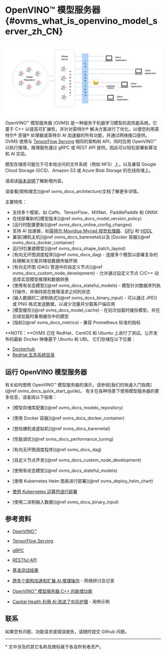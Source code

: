 # OpenVINO&trade; 模型服务器 {#ovms_what_is_openvino_model_server_zh_CN}


![OVMS 图片](../../img/ovms_diagram.png)

OpenVINO&trade; 模型服务器 (OVMS) 是一种服务于机器学习模型的高性能系统。它基于 C++ 以提高可扩展性，并针对英特尔® 解决方案进行了优化，以便您利用英特尔® 至强® 处理器或英特尔 AI 加速器的所有功能，并通过网络接口提供。OVMS 使用与 [TensorFlow Serving](https://github.com/tensorflow/serving) 相同的架构和 API，同时应用 OpenVINO™ 以执行推理。推理服务通过 gRPC 或 REST API 提供。因此可以轻松部署新算法和 AI 实验。

模型存储库可能位于可本地访问的文件系统（例如 NFS）上，以及兼容 Google Cloud Storage (GCS)、Amazon S3 或 Azure Blob Storage 的在线存储上。

请阅读[版本说明](https://github.com/openvinotoolkit/model_server/releases)了解新增内容。

请查看[架构理念](@ref ovms_docs_architecture)文档了解更多详情。

主要特性：
- 支持多个框架，如 Caffe、TensorFlow、MXNet、PaddlePaddle 和 ONNX
- 在线部署新的[模型版本](@ref ovms_docs_model_version_policy)
- [运行时配置更新](@ref ovms_docs_online_config_changes)
- 支持 AI 加速器，如[英特尔 Movidius Myriad 视觉处理器](https://docs.openvino.ai/2022.2/openvino_docs_OV_UG_supported_plugins_MYRIAD.html)、[GPU](https://docs.openvino.ai/2022.2/openvino_docs_OV_UG_supported_plugins_GPU.html) 和 [HDDL](https://docs.openvino.ai/2022.2/openvino_docs_OV_UG_supported_plugins_HDDL.html)
- 兼容[裸机主机](@ref ovms_docs_baremetal)以及 [Docker 容器](@ref ovms_docs_docker_container)
- 运行时[重塑模型](@ref ovms_docs_shape_batch_layout)
- [有向无环图调度程序](@ref ovms_docs_dag) - 连接多个模型以部署复杂的处理解决方案并降低数据传输开销
- [有向无环图 (DAG) 管道中的自定义节点](@ref ovms_docs_custom_node_development) - 允许通过自定义节点 C/C++ 动态库实现模型推理和数据转换
- [使用有状态模型](@ref ovms_docs_stateful_models) - 模型针对数据序列执行操作，并保持其在推理请求之间的状态
- [输入数据的二进制格式](@ref ovms_docs_binary_input) - 可以通过 JPEG 或 PNG 格式发送数据，以减少流量并分载客户端应用
- [模型缓存](@ref ovms_docs_model_cache) - 在初次加载时缓存模型，并在后续加载时重用缓存中的模型
- [指标](@ref ovms_docs_metrics) - 兼容 Prometheus 标准的指标

**NOTE：**OVMS 已在 RedHat、CentOS 和 Ubuntu 上进行了测试。公开发布的最新 Docker 映像基于 Ubuntu 和 UBI。
它们存储在以下位置：
- [Dockerhub](https://hub.docker.com/r/openvino/model_server)
- [RedHat 生态系统目录](https://catalog.redhat.com/software/containers/intel/openvino-model-server/607833052937385fc98515de)


## 运行 OpenVINO 模型服务器

有关如何使用 OpenVINO™ 模型服务器的演示，请参阅[我们的快速入门指南](@ref ovms_docs_quick_start_guide)。
有关在各种场景下使用模型服务器的更多信息，请查阅以下指南：

* [模型存储库配置](@ref ovms_docs_models_repository)

* [使用 Docker 容器](@ref ovms_docs_docker_container)

* [登陆裸机或虚拟机](@ref ovms_docs_baremetal)

* [性能调优](@ref ovms_docs_performance_tuning)

* [有向无环图调度程序](@ref ovms_docs_dag)

* [自定义节点开发](@ref ovms_docs_custom_node_development)

* [使用有状态模型](@ref ovms_docs_stateful_models)

* [使用 Kubernetes Helm 图表进行部署](@ref ovms_deploy_helm_chart)

* [使用 Kubernetes 运算符进行部署](https://operatorhub.io/operator/ovms-operator)

* [使用二进制输入数据](@ref ovms_docs_binary_input)



## 参考资料

* [OpenVINO&trade;](https://software.intel.com/en-us/openvino-toolkit)

* [TensorFlow Serving](https://github.com/tensorflow/serving)

* [gRPC](https://grpc.io/)

* [RESTful API](https://restfulapi.net/)

* [基准测试结果](https://docs.openvino.ai/2022.2/openvino_docs_performance_benchmarks_ovms.html)

* [跨多个架构加速和扩展 AI 推理操作](https://techdecoded.intel.io/essentials/speed-and-scale-ai-inference-operations-across-multiple-architectures/?elq_cid=3646480_ts1607680426276&erpm_id=6470692_ts1607680426276) - 网络研讨会记录

* [OpenVINO™ 模型服务器 C++ 的新增功能](https://www.intel.com/content/www/us/en/artificial-intelligence/posts/whats-new-openvino-model-server.html)

* [Capital Health 利用 AI 改进了中风护理](https://www.intel.co.uk/content/www/uk/en/customer-spotlight/stories/capital-health-ai-customer-story.html) - 用例示例

## 联系

如果您有问题、功能请求或错误报告，请随时提交 Github 问题。


---
\* 文中涉及的其它名称及商标属于各自所有者资产。
